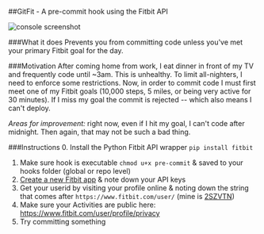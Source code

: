 ##GitFit - A pre-commit hook using the Fitbit API

![console screenshot](https://raw.githubusercontent.com/nealrs/gitfit/master/screen.png)

###What it does
Prevents you from committing code unless you've met your primary Fitbit goal for the day.

###Motivation
After coming home from work, I eat dinner in front of my TV and frequently code until ~3am. This is unhealthy. To limit all-nighters, I need to enforce some restrictions. Now, in order to commit code I must first meet one of my Fitbit goals (10,000 steps, 5 miles, or being very active for 30 minutes). If I miss my goal the commit is rejected -- which also means I can't deploy.

_Areas for improvement:_ right now, even if I hit my goal, I can't code after midnight. Then again, that may not be such a bad thing.

###Instructions
0. Install the Python Fitbit API wrapper `pip install fitbit`
1. Make sure hook is executable `chmod u+x pre-commit` & saved to your hooks folder (global or repo level)
2. [Create a new Fitbit app](https://dev.fitbit.com/apps/new) & note down your API keys
3. Get your userid by visiting your profile online & noting down the string that comes after `https://www.fitbit.com/user/` (mine is [2SZVTN](https://www.fitbit.com/user/2SZVTN))
4. Make sure your Activities are public here: https://www.fitbit.com/user/profile/privacy
5. Try committing something
